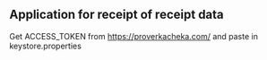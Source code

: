 ## Application for receipt of receipt data
Get ACCESS_TOKEN from https://proverkacheka.com/ and paste in keystore.properties
